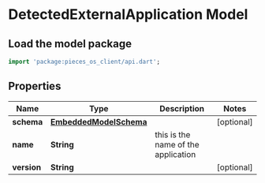 # DetectedExternalApplication Model

## Load the model package
```dart
import 'package:pieces_os_client/api.dart';
```

## Properties
Name | Type | Description | Notes
------------ | ------------- | ------------- | -------------
**schema** | [**EmbeddedModelSchema**](EmbeddedModelSchema) |  | [optional] 
**name** | **String** | this is the name of the application | 
**version** | **String** |  | [optional] 




